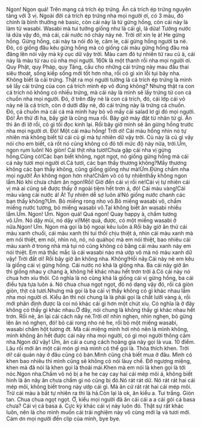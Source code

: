 Ngon! Ngon quá! Trên mạng cá trích ép trứng. Ăn cá trích ép trứng nguyên tảng với 3 vị. Ngoài đời cá trích ép trứng nha mọi người ơi, có 3 màu, đó chính là bình thường nè basic, còn cái này là từ gừng hồng, còn cái này là làm từ wasabi. Wasabi mà tui tưởng giống như là cái gì, lá dứa! Tưởng nước lá dứa vậy đó, mà cái, cái nước nó chảy này nè. Trời ơi! xin lẹ à! He gừng hồng. Gừng hồng, cái này ta nói đỏ lẹ, căm le, cái gừng hồng người ta nè. Đó, có giống đâu kêu gừng hồng mà có giống cái màu gừng hồng đâu mà đăng lên nói vậy mà kỳ cục dữ vậy trời. Màu cam đỏ tự nhiên từ rau củ à, cái này là màu từ rau củ nha mọi người. 160k là một thanh rồi nha mọi người ơi. Quy Phật, quy Pháp, quy Tăng, cầu cho những cái trứng này mau đầu thai siêu thoát, sống kiếp sống mới tốt hơn nha, rồi có gì xin lỗi tụi bây nha. Không biết là cái trứng. Thật ra mọi người tưởng là cá trích ép trứng là mình sẽ lấy cái trứng của con cá trích mình ép vô đúng không? Nhưng thật ra con cá trích nó không có nhiều trứng, mà cái này là mình sẽ lấy trứng từ con cá chuồn nha mọi người. Đó, ở trên đây nè là con cá trích, đó, cái lớp cái vỏ này nè là cá trích, còn ở dưới đây nè, đó cái trứng này là trứng cá chuồn. Đó, cá chuồn mà cái cá mà mình hay bỏ vô mấy cái salad lơ gì đó mọi người. Đó! Ăn thử đi ha, bây giờ là cũng mua rồi. Bây giờ mày đặt từ nhân từ gì. Ăn thì ăn đi lỡ rồi, có gì tối đọc kinh lại. Rồi bây giờ mình sẽ ăn gừng hồng trước nha mọi người ơi. Đó! Một cái màu hồng! Trời ơi! Cái màu hồng nhìn nó tự nhiên mà không biết từ cái củ gì mà tự nhiên dữ vậy trời. Củ này là củ gì vậy nói cho em biết, cà rốt nó cũng không có đỏ tới mức độ này nữa, trời.Ưm, ngon rụm luôn! Nó giòn! Cái thịt nha tươi!Chưa gặp cái nha vị gừng hồng.Cũng có!Các bạn biết không, ngọt ngọt, nó giống gừng hồng mà cái cá này tươi mọi người ơi.Cá tươi, các bạn thấy thương không?Mấy thương không các bạn thấy không, cũng giống giống như mà!Ừm.Đừng chấm nha mọi người! Ăn không ngon hơn nha!Chấm vô có tự nhiênthấy không ngon lắm.Nó khi chưa chấm ăn ngon!Rồi! Giờ đến cái vị rồi nè!Cái vị tự nhiên cái vị mà ai cũng sẽ được thấy ở ngoài tiệm hết trơn á, đó! Cái màu vàng!Cái màu vàng cái nước á! Á! Tự nhiên dễ sợ luôn á!Nó giống nước chanh các bạn thấy không?Ưm. Bỏ miếng rong nho vô.Bỏ miếng wasabi vô, chấm miếng nước tương, bỏ miếng wasabi vô.Tại không biết ăn wasabi nhiều lắm.Ưm. Ngon! Ưm. Ngon quá! Quá ngon! Quay happy à, chấm tương vô.Ưm. Nó dậy mùi, nó dậy vị!Mệt quá, được, có một miếng wasabi ở nữa.Ngon! Ưm. Ngon mà gọi là bộ ngoại kêu luôn á.Rồi bây giờ ăn thử cái màu xanh chuối, cái màu xanh thì tui thối chịu thiệt á, nhìn cái màu xanh mà em nói thiệt, em nói, nhìn nó, nó, nó quáhọc mà em nói thiệt, bao nhiêu cái màu xanh ở trong nhà mà tụi nó cũng không có bằng cái màu xanh này em nói thiệt. Em mà thắc mắc là cái wasabi nào mà ướp vô mà nó màu xanh dữ vậy! Trời đất ơi! Rồi bây giờ ăn không nha. Không!Hồi nãy.Cái này nè em kêu là giống cái vị gừng hồng. Cái nước nó khá là giống nha. Ba cái nãy giờ ăn thì giống nhau y chang à, không hề khác nhau hết trơn trời á.Có cái này nó chua hơn xíu thôi. Có nghĩa là nó cũng khá là giống cái vị gừng hồng, ba cái điều tựa tựa luôn á. Nó chua chua ngọt ngọt, đó nó dạng vậy đó, rồi cá giòn giòn, thịt cá tươi.Nhưng mà gọi là ba cái vị thấy không có gì khác nhau lắm nha mọi người ơi. Kiểu ăn thì nói chung là là phải gọi là chất lưỡi vàng á, rồi mới phân định được là coi nó khác cái gì hơn một chút xíu. Có nghĩa là ở đây không có thấy gì khác nhau.Ở đây, nói chung là không thấy gì khác nhau hết trơn. Rồi nè, ăn lại cái cách nãy nè.Trời ơi! nhìn nghẹn, nhìn nghẹn, bỏ gừng lên ăn nó nghẹn, đó! bỏ cái rong nho nè he, rồi bỏ một miếng wasabi, wasabi chấm hột tương ớt. Mà cái miệng mình hơi nhỏ nên là mình không, mình không ăn hết được cái này nha mọi người, có gì mọi người thông cảm nha.Ngon dữ vậy! Ưm, ăn cái a cung cách hoàng gia này gọi là vua. 10 điểm. Lâu rồi mới ăn một cái món gì mà mình có thể gọi là. Thỏa thích khen. Trời ơi! cái quán này ở đâu cũng có bán.Mình cũng chả biết mua ở đâu. Mình có khen bao nhiêu thì mình cũng sẽ không có nói làuy chế. Đỡ ngượng miệng, khen mà đã nói là khen gọi là thoải mái.Khen mà em nói là khen gọi là tới nóc.Ngon nha.Chấm vô nó bị a he he cay cay hai cái mép môi á, không biết hình là ăn nãy ăn chưa chấm gì nó cũng bị đó.Nó rát rát dữ. Nó rát rát hai cái mép môi, không biết trong này ướp cái gì. Mà ăn cứ rát rát hai cái mép môi. Trừ cái màu à bất tự nhiên ra thì là hả.Còn lại là ok, ăn kiểu a. Tui trắng. Giòn tan. Chua chua ngọt ngọt. Ờ, kiểu mọi người đã ăn cái cái a a cái gỏi cá basa chưa? Cái vị cá basa á. Cực kỳ khác cái vị này luôn đó. Thật sự rất khác luôn, nên là cho mình muốn cái trải nghiệm này vô cùng mới lạ và tươi mới. Cám ơn mọi người đến clip của mình, bye bye.